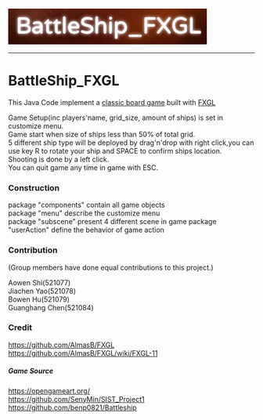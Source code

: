 ![logo](logo.png)

---

# BattleShip_FXGL

This Java Code implement a [classic board game](https://en.wikipedia.org/wiki/Battleship_(game)) built with [FXGL](http://almasb.github.io/FXGLGames/) <br>

Game Setup(inc players'name, grid_size, amount of ships) is set in customize menu.<br>
Game start when size of ships less than 50% of total grid. <br>
5 different ship type will be deployed by drag'n'drop with right click,you can use key R to rotate your ship and SPACE to confirm ships location. <br>
Shooting is done by a left click. <br>
You can quit game any time in game with ESC.


### Construction
package "components" contain all game objects <br>
package "menu" describe the customize menu<br>
package "subscene" present 4 different scene in game
package "userAction" define the behavior of game action


### Contribution
(Group members have done equal contributions to this project.)

Aowen Shi(521077) <br>
Jiachen Yao(521078)<br>
Bowen Hu(521079) <br>
Guanghang Chen(521084)<br>


### Credit
https://github.com/AlmasB/FXGL <br>
https://github.com/AlmasB/FXGL/wiki/FXGL-11 <br>
##### Game Source<br>
https://opengameart.org/ <br>
https://github.com/SenyMin/SIST_Project1 <br>
https://github.com/benp0821/Battleship









